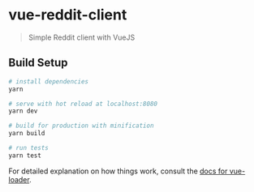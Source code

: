 # vue-reddit-client

> Simple Reddit client with VueJS

## Build Setup

``` bash
# install dependencies
yarn

# serve with hot reload at localhost:8080
yarn dev

# build for production with minification
yarn build

# run tests
yarn test
```

For detailed explanation on how things work, consult the [docs for vue-loader](http://vuejs.github.io/vue-loader).
